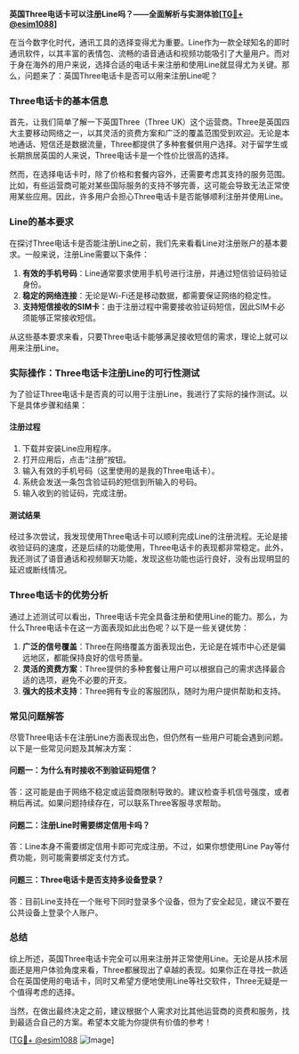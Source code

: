 **英国Three电话卡可以注册Line吗？——全面解析与实测体验[[TG💪+ @esim1088](https://t.me/s/esim1088)]**

在当今数字化时代，通讯工具的选择变得尤为重要。Line作为一款全球知名的即时通讯软件，以其丰富的表情包、流畅的语音通话和视频功能吸引了大量用户。而对于身在海外的用户来说，选择合适的电话卡来注册和使用Line就显得尤为关键。那么，问题来了：英国Three电话卡是否可以用来注册Line呢？

### Three电话卡的基本信息

首先，让我们简单了解一下英国Three（Three UK）这个运营商。Three是英国四大主要移动网络之一，以其灵活的资费方案和广泛的覆盖范围受到欢迎。无论是本地通话、短信还是数据流量，Three都提供了多种套餐供用户选择。对于留学生或长期旅居英国的人来说，Three电话卡是一个性价比很高的选择。

然而，在选择电话卡时，除了价格和套餐内容外，还需要考虑其支持的服务范围。比如，有些运营商可能对某些国际服务的支持不够完善，这可能会导致无法正常使用某些应用。因此，许多用户会担心Three电话卡是否能够顺利注册并使用Line。

### Line的基本要求

在探讨Three电话卡是否能注册Line之前，我们先来看看Line对注册账户的基本要求。一般来说，注册Line需要以下条件：

1. **有效的手机号码**：Line通常要求使用手机号进行注册，并通过短信验证码验证身份。
2. **稳定的网络连接**：无论是Wi-Fi还是移动数据，都需要保证网络的稳定性。
3. **支持短信接收的SIM卡**：由于注册过程中需要接收验证码短信，因此SIM卡必须能够正常接收短信。

从这些基本要求来看，只要Three电话卡能够满足接收短信的需求，理论上就可以用来注册Line。

### 实际操作：Three电话卡注册Line的可行性测试

为了验证Three电话卡是否真的可以用于注册Line，我进行了实际的操作测试。以下是具体步骤和结果：

#### 注册过程
1. 下载并安装Line应用程序。
2. 打开应用后，点击“注册”按钮。
3. 输入有效的手机号码（这里使用的是我的Three电话卡）。
4. 系统会发送一条包含验证码的短信到所输入的号码。
5. 输入收到的验证码，完成注册。

#### 测试结果
经过多次尝试，我发现使用Three电话卡可以顺利完成Line的注册流程。无论是接收验证码的速度，还是后续的功能使用，Three电话卡的表现都非常稳定。此外，我还测试了语音通话和视频聊天功能，发现这些功能也运行良好，没有出现明显的延迟或断线情况。

### Three电话卡的优势分析

通过上述测试可以看出，Three电话卡完全具备注册和使用Line的能力。那么，为什么Three电话卡在这一方面表现如此出色呢？以下是一些关键优势：

1. **广泛的信号覆盖**：Three在网络覆盖方面表现出色，无论是在城市中心还是偏远地区，都能保持良好的信号质量。
2. **灵活的资费方案**：Three提供的多种套餐让用户可以根据自己的需求选择最合适的选项，避免不必要的开支。
3. **强大的技术支持**：Three拥有专业的客服团队，随时为用户提供帮助和支持。

### 常见问题解答

尽管Three电话卡在注册Line方面表现出色，但仍然有一些用户可能会遇到问题。以下是一些常见问题及其解决方案：

#### 问题一：为什么有时接收不到验证码短信？
答：这可能是由于网络不稳定或运营商限制导致的。建议检查手机信号强度，或者稍后再试。如果问题持续存在，可以联系Three客服寻求帮助。

#### 问题二：注册Line时需要绑定信用卡吗？
答：Line本身不需要绑定信用卡即可完成注册。不过，如果你想使用Line Pay等付费功能，则可能需要绑定支付方式。

#### 问题三：Three电话卡是否支持多设备登录？
答：目前Line支持在一个账号下同时登录多个设备，但为了安全起见，建议不要在公共设备上登录个人账户。

### 总结

综上所述，英国Three电话卡完全可以用来注册并正常使用Line。无论是从技术层面还是用户体验角度来看，Three都展现出了卓越的表现。如果你正在寻找一款适合在英国使用的电话卡，同时又希望方便地使用Line等社交软件，Three无疑是一个值得考虑的选择。

当然，在做出最终决定之前，建议根据个人需求对比其他运营商的资费和服务，找到最适合自己的方案。希望本文能为你提供有价值的参考！

[[TG💪+ @esim1088](https://t.me/s/esim1088) ![Image](https://i.postimg.cc/4NQfJmqS/Snipaste-2025-05-13-00-14-12.png)]